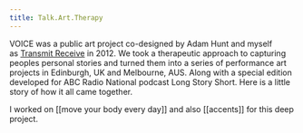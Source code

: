 ```yaml
---
title: Talk.Art.Therapy
---
```

VOICE was a public art project co-designed by Adam Hunt and myself as [Transmit Receive](http://transmitreceive.tumblr.com/) in 2012. We took a therapeutic approach to capturing peoples personal stories and turned them into a series of performance art projects in Edinburgh, UK and Melbourne, AUS. Along with a special edition developed for ABC Radio National podcast Long Story Short. Here is a little story of how it all came together. 

I worked on [[move your body every day]] and also [[accents]] for this deep project.